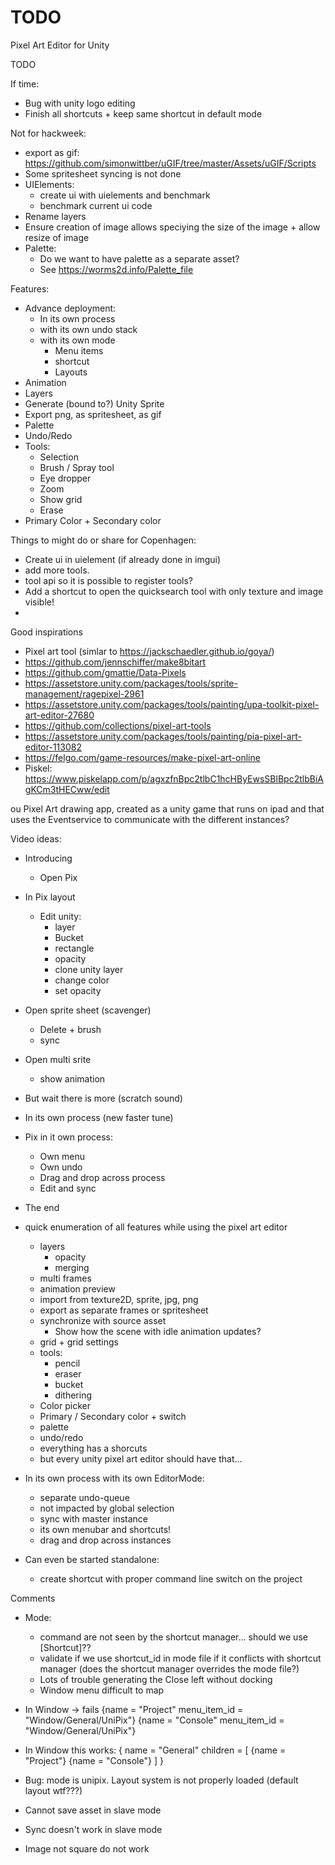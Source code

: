 # TODO

Pixel Art Editor for Unity

TODO

If time:
* Bug with unity logo editing
* Finish all shortcuts + keep same shortcut in default mode

Not for hackweek:
* export as gif: https://github.com/simonwittber/uGIF/tree/master/Assets/uGIF/Scripts
* Some spritesheet syncing is not done
* UIElements:
	* create ui with uielements and benchmark
	* benchmark current ui code
* Rename layers
* Ensure creation of image allows speciying the size of the image + allow resize of image
* Palette:
	* Do we want to have palette as a separate asset?
	* See https://worms2d.info/Palette_file


Features:
* Advance deployment:
    * In its own process
    * with its own undo stack
    * with its own mode
        * Menu items
        * shortcut
        * Layouts
* Animation
* Layers
* Generate (bound to?) Unity Sprite
* Export png, as spritesheet, as gif
* Palette
* Undo/Redo
* Tools:
    * Selection
    * Brush / Spray tool
    * Eye dropper
    * Zoom
    * Show grid
    * Erase
* Primary Color + Secondary color


Things to might do or share for Copenhagen:
* Create ui in uielement (if already done in imgui)
* add more tools.
* tool api so it is possible to register tools?
* Add a shortcut to open the quicksearch tool with only texture and image visible!
* 

Good inspirations


* Pixel art tool (simlar to https://jackschaedler.github.io/goya/)
* https://github.com/jennschiffer/make8bitart
* https://github.com/gmattie/Data-Pixels
* https://assetstore.unity.com/packages/tools/sprite-management/ragepixel-2961
* https://assetstore.unity.com/packages/tools/painting/upa-toolkit-pixel-art-editor-27680
* https://github.com/collections/pixel-art-tools
* https://assetstore.unity.com/packages/tools/painting/pia-pixel-art-editor-113082
* https://felgo.com/game-resources/make-pixel-art-online
* Piskel:  https://www.piskelapp.com/p/agxzfnBpc2tlbC1hcHByEwsSBlBpc2tlbBiAgKCm3tHECww/edit


ou Pixel Art drawing app, created as a unity game that runs on ipad and that uses the Eventservice to communicate with the different instances?


Video ideas:

- Introducing
    - Open Pix
- In Pix layout
    - Edit unity:
        - layer
        - Bucket
        - rectangle
        - opacity
        - clone unity layer
        - change color
        - set opacity
- Open sprite sheet (scavenger)
    - Delete + brush
    - sync
- Open multi srite
    - show animation
- But wait there is more (scratch sound)
- In its own process (new faster tune)
- Pix in it own process:
    - Own menu
    - Own undo
    - Drag and drop across process
    - Edit and sync
- The end


- quick enumeration of all features while using the pixel art editor
    - layers
        - opacity
        - merging
    - multi frames
    - animation preview
    - import from texture2D, sprite, jpg, png 
    - export as separate frames or spritesheet
    - synchronize with source asset
        - Show how the scene with idle animation updates?
    - grid + grid settings
    - tools:
        - pencil
        - eraser
        - bucket
        - dithering
    - Color picker
    - Primary / Secondary color + switch
    - palette
    - undo/redo
    - everything has a shorcuts
    - but every unity pixel art editor should have that...

- In its own process with its own EditorMode:
    - separate undo-queue
    - not impacted by global selection
    - sync with master instance
    - its own menubar and shortcuts!
    - drag and drop across instances
- Can even be started standalone:
    - create shortcut with proper command line switch on the project


Comments
- Mode:
    - command are not seen by the shortcut manager... should we use [Shortcut]??
    - validate if we use shortcut_id in mode file if it conflicts with shortcut manager (does the shortcut manager overrides the mode file?)
    - Lots of trouble generating the Close left without docking
    - Window menu difficult to map

- In Window -> fails
{name = "Project" menu_item_id = "Window/General/UniPix"}
{name = "Console" menu_item_id = "Window/General/UniPix"}
- In Window this works:
{
    name = "General"
    children = [
        {name = "Project"}
        {name = "Console"}
    ]
}
- Bug: mode is unipix. Layout system is not properly loaded (default layout wtf???)
- Cannot save asset in slave mode
- Sync doesn't work in slave mode
- Image not square do not work
